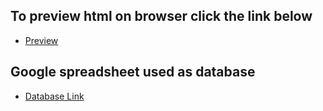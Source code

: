 
## To preview html on browser click the link below
- [Preview](https://html5marvel.netlify.app/)

## Google spreadsheet used as database
- [Database Link](https://docs.google.com/spreadsheets/d/1e9TeD5wSFUjVkAJ0L70okChWkf3vAP7tPug6pj3HSw0/edit?usp=sharing)

